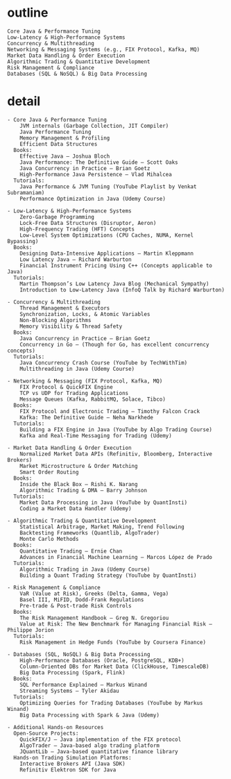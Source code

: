 # outline
    Core Java & Performance Tuning
    Low-Latency & High-Performance Systems
    Concurrency & Multithreading
    Networking & Messaging Systems (e.g., FIX Protocol, Kafka, MQ)
    Market Data Handling & Order Execution
    Algorithmic Trading & Quantitative Development
    Risk Management & Compliance
    Databases (SQL & NoSQL) & Big Data Processing

# detail
    - Core Java & Performance Tuning
        JVM internals (Garbage Collection, JIT Compiler)
        Java Performance Tuning
        Memory Management & Profiling
        Efficient Data Structures
      Books:
        Effective Java – Joshua Bloch
        Java Performance: The Definitive Guide – Scott Oaks
        Java Concurrency in Practice – Brian Goetz
        High-Performance Java Persistence – Vlad Mihalcea
      Tutorials:
        Java Performance & JVM Tuning (YouTube Playlist by Venkat Subramaniam)
        Performance Optimization in Java (Udemy Course)

    - Low-Latency & High-Performance Systems
        Zero-Garbage Programming
        Lock-Free Data Structures (Disruptor, Aeron)
        High-Frequency Trading (HFT) Concepts
        Low-Level System Optimizations (CPU Caches, NUMA, Kernel Bypassing)
      Books:
        Designing Data-Intensive Applications – Martin Kleppmann
        Low Latency Java – Richard Warburton
        Financial Instrument Pricing Using C++ (Concepts applicable to Java)
      Tutorials:
        Martin Thompson’s Low Latency Java Blog (Mechanical Sympathy)
        Introduction to Low-Latency Java (InfoQ Talk by Richard Warburton)

    - Concurrency & Multithreading
        Thread Management & Executors
        Synchronization, Locks, & Atomic Variables
        Non-Blocking Algorithms
        Memory Visibility & Thread Safety
      Books:
        Java Concurrency in Practice – Brian Goetz
        Concurrency in Go – (Though for Go, has excellent concurrency concepts)
      Tutorials:
        Java Concurrency Crash Course (YouTube by TechWithTim)
        Multithreading in Java (Udemy Course)

    - Networking & Messaging (FIX Protocol, Kafka, MQ)
        FIX Protocol & QuickFIX Engine
        TCP vs UDP for Trading Applications
        Message Queues (Kafka, RabbitMQ, Solace, Tibco)
      Books:
        FIX Protocol and Electronic Trading – Timothy Falcon Crack
        Kafka: The Definitive Guide – Neha Narkhede
      Tutorials:
        Building a FIX Engine in Java (YouTube by Algo Trading Course)
        Kafka and Real-Time Messaging for Trading (Udemy)

    - Market Data Handling & Order Execution
        Normalized Market Data APIs (Refinitiv, Bloomberg, Interactive Brokers)
        Market Microstructure & Order Matching
        Smart Order Routing
      Books:
        Inside the Black Box – Rishi K. Narang
        Algorithmic Trading & DMA – Barry Johnson
      Tutorials:
        Market Data Processing in Java (YouTube by QuantInsti)
        Coding a Market Data Handler (Udemy)

    - Algorithmic Trading & Quantitative Development
        Statistical Arbitrage, Market Making, Trend Following
        Backtesting Frameworks (Quantlib, AlgoTrader)
        Monte Carlo Methods
      Books:
        Quantitative Trading – Ernie Chan
        Advances in Financial Machine Learning – Marcos López de Prado
      Tutorials:
        Algorithmic Trading in Java (Udemy Course)
        Building a Quant Trading Strategy (YouTube by QuantInsti)

    - Risk Management & Compliance
        VaR (Value at Risk), Greeks (Delta, Gamma, Vega)
        Basel III, MiFID, Dodd-Frank Regulations
        Pre-trade & Post-trade Risk Controls
      Books:
        The Risk Management Handbook – Greg N. Gregoriou
        Value at Risk: The New Benchmark for Managing Financial Risk – Philippe Jorion
      Tutorials:
        Risk Management in Hedge Funds (YouTube by Coursera Finance)

    - Databases (SQL, NoSQL) & Big Data Processing
        High-Performance Databases (Oracle, PostgreSQL, KDB+)
        Column-Oriented DBs for Market Data (ClickHouse, TimescaleDB)
        Big Data Processing (Spark, Flink)
      Books:
        SQL Performance Explained – Markus Winand
        Streaming Systems – Tyler Akidau
      Tutorials:
        Optimizing Queries for Trading Databases (YouTube by Markus Winand)
        Big Data Processing with Spark & Java (Udemy)

    - Additional Hands-on Resources
      Open-Source Projects:
        QuickFIX/J – Java implementation of the FIX protocol
        AlgoTrader – Java-based algo trading platform
        JQuantLib – Java-based quantitative finance library
      Hands-on Trading Simulation Platforms:
        Interactive Brokers API (Java SDK)
        Refinitiv Elektron SDK for Java





